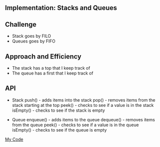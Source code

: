 ## Implementation: Stacks and Queues


## Challenge
- Stack goes by FILO
- Queues goes by FIFO

## Approach and Efficiency
- The stack has a top that I keep track of
- The queue has a first that I keep track of

## API
- Stack 
    push() - adds items into the stack
    pop() - removes items from the stack starting at the top
    peek() - checks to see if a value is in the stack
    isEmpty() - checks to see if the stack is empty
    
- Queue
    enqueue() - adds items to the queue
    dequeue() - removes items from the queue
    peek() - checks to see if a value is in the queue
    isEmpty() - checks to see if the queue is empty
    
[My Code](https://github.com/jjblues86/data-structures-and-algorithms-/tree/master/datastructures/src/main/java/stacksandqueues)
        
    